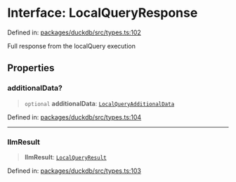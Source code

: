 # Interface: LocalQueryResponse

Defined in: [packages/duckdb/src/types.ts:102](https://github.com/GeoDaCenter/openassistant/blob/a9f2271d1019f6c25c10dd4b3bdb64fcf16999b2/packages/duckdb/src/types.ts#L102)

Full response from the localQuery execution

## Properties

### additionalData?

> `optional` **additionalData**: [`LocalQueryAdditionalData`](LocalQueryAdditionalData.md)

Defined in: [packages/duckdb/src/types.ts:104](https://github.com/GeoDaCenter/openassistant/blob/a9f2271d1019f6c25c10dd4b3bdb64fcf16999b2/packages/duckdb/src/types.ts#L104)

***

### llmResult

> **llmResult**: [`LocalQueryResult`](../type-aliases/LocalQueryResult.md)

Defined in: [packages/duckdb/src/types.ts:103](https://github.com/GeoDaCenter/openassistant/blob/a9f2271d1019f6c25c10dd4b3bdb64fcf16999b2/packages/duckdb/src/types.ts#L103)
